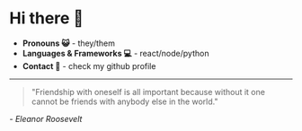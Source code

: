 # Hi there 👋

- **Pronouns 😺** - they/them
- **Languages & Frameworks 💻** - react/node/python
- **Contact 📨** - check my github profile
---

> "Friendship with oneself is all important because without it one cannot be friends with anybody else in the world."

*- Eleanor Roosevelt*